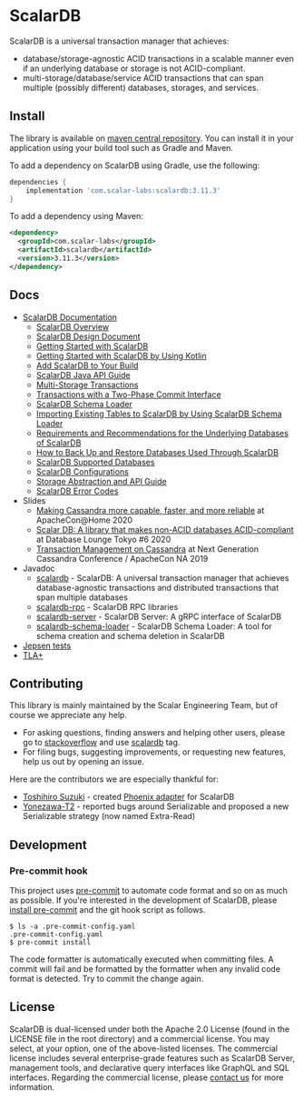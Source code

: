 # ScalarDB

ScalarDB is a universal transaction manager that achieves:
- database/storage-agnostic ACID transactions in a scalable manner even if an underlying database or storage is not ACID-compliant.
- multi-storage/database/service ACID transactions that can span multiple (possibly different) databases, storages, and services.

## Install
The library is available on [maven central repository](https://mvnrepository.com/artifact/com.scalar-labs/scalardb).
You can install it in your application using your build tool such as Gradle and Maven.

To add a dependency on ScalarDB using Gradle, use the following:
```gradle
dependencies {
    implementation 'com.scalar-labs:scalardb:3.11.3'
}
```

To add a dependency using Maven:
```xml
<dependency>
  <groupId>com.scalar-labs</groupId>
  <artifactId>scalardb</artifactId>
  <version>3.11.3</version>
</dependency>
```

## Docs

* [ScalarDB Documentation](https://scalardb.scalar-labs.com/docs/latest/)
  * [ScalarDB Overview](https://scalardb.scalar-labs.com/docs/latest/overview)
  * [ScalarDB Design Document](https://scalardb.scalar-labs.com/docs/latest/design/)
  * [Getting Started with ScalarDB](https://scalardb.scalar-labs.com/docs/latest/getting-started-with-scalardb/)
  * [Getting Started with ScalarDB by Using Kotlin](https://scalardb.scalar-labs.com/docs/latest/getting-started-with-scalardb-by-using-kotlin/)
  * [Add ScalarDB to Your Build](https://scalardb.scalar-labs.com/docs/latest/add-scalardb-to-your-build/)
  * [ScalarDB Java API Guide](https://scalardb.scalar-labs.com/docs/latest/api-guide/)
  * [Multi-Storage Transactions](https://scalardb.scalar-labs.com/docs/latest/multi-storage-transactions/)
  * [Transactions with a Two-Phase Commit Interface](https://scalardb.scalar-labs.com/docs/latest/two-phase-commit-transactions/)
  * [ScalarDB Schema Loader](https://scalardb.scalar-labs.com/docs/latest/schema-loader/)
  * [Importing Existing Tables to ScalarDB by Using ScalarDB Schema Loader](https://scalardb.scalar-labs.com/docs/latest/schema-loader-import/)
  * [Requirements and Recommendations for the Underlying Databases of ScalarDB](https://scalardb.scalar-labs.com/docs/latest/requirements/)
  * [How to Back Up and Restore Databases Used Through ScalarDB](https://scalardb.scalar-labs.com/docs/latest/backup-restore/)
  * [ScalarDB Supported Databases](https://scalardb.scalar-labs.com/docs/latest/scalardb-supported-databases/)
  * [ScalarDB Configurations](https://scalardb.scalar-labs.com/docs/latest/configurations/)
  * [Storage Abstraction and API Guide](https://scalardb.scalar-labs.com/docs/latest/storage-abstraction/)
  * [ScalarDB Error Codes](https://scalardb.scalar-labs.com/docs/latest/scalardb-core-status-codes/)
* Slides
    * [Making Cassandra more capable, faster, and more reliable](https://speakerdeck.com/scalar/making-cassandra-more-capable-faster-and-more-reliable-at-apachecon-at-home-2020) at ApacheCon@Home 2020
    * [Scalar DB: A library that makes non-ACID databases ACID-compliant](https://speakerdeck.com/scalar/scalar-db-a-library-that-makes-non-acid-databases-acid-compliant) at Database Lounge Tokyo #6 2020
    * [Transaction Management on Cassandra](https://speakerdeck.com/scalar/transaction-management-on-cassandra) at Next Generation Cassandra Conference / ApacheCon NA 2019
* Javadoc
    * [scalardb](https://javadoc.io/doc/com.scalar-labs/scalardb/latest/index.html) - ScalarDB: A universal transaction manager that achieves database-agnostic transactions and distributed transactions that span multiple databases
    * [scalardb-rpc](https://javadoc.io/doc/com.scalar-labs/scalardb-rpc/latest/index.html) - ScalarDB RPC libraries
    * [scalardb-server](https://javadoc.io/doc/com.scalar-labs/scalardb-server/latest/index.html) - ScalarDB Server: A gRPC interface of ScalarDB
    * [scalardb-schema-loader](https://javadoc.io/doc/com.scalar-labs/scalardb-schema-loader/latest/index.html) - ScalarDB Schema Loader: A tool for schema creation and schema deletion in ScalarDB
* [Jepsen tests](https://github.com/scalar-labs/scalar-jepsen)
* [TLA+](tla+/consensus-commit/README.md)

## Contributing
This library is mainly maintained by the Scalar Engineering Team, but of course we appreciate any help.

* For asking questions, finding answers and helping other users, please go to [stackoverflow](https://stackoverflow.com/) and use [scalardb](https://stackoverflow.com/questions/tagged/scalardb) tag.
* For filing bugs, suggesting improvements, or requesting new features, help us out by opening an issue.

Here are the contributors we are especially thankful for:
- [Toshihiro Suzuki](https://github.com/brfrn169) - created [Phoenix adapter](https://github.com/scalar-labs/scalardb-phoenix) for ScalarDB
- [Yonezawa-T2](https://github.com/Yonezawa-T2) - reported bugs around Serializable and proposed a new Serializable strategy (now named Extra-Read)

## Development

### Pre-commit hook

This project uses [pre-commit](https://pre-commit.com/) to automate code format and so on as much as possible. If you're interested in the development of ScalarDB, please [install pre-commit](https://pre-commit.com/#installation) and the git hook script as follows.

```
$ ls -a .pre-commit-config.yaml
.pre-commit-config.yaml
$ pre-commit install
```

The code formatter is automatically executed when committing files. A commit will fail and be formatted by the formatter when any invalid code format is detected. Try to commit the change again.

## License
ScalarDB is dual-licensed under both the Apache 2.0 License (found in the LICENSE file in the root directory) and a commercial license.
You may select, at your option, one of the above-listed licenses.
The commercial license includes several enterprise-grade features such as ScalarDB Server, management tools, and declarative query interfaces like GraphQL and SQL interfaces.
Regarding the commercial license, please [contact us](https://scalar-labs.com/contact_us/) for more information.
